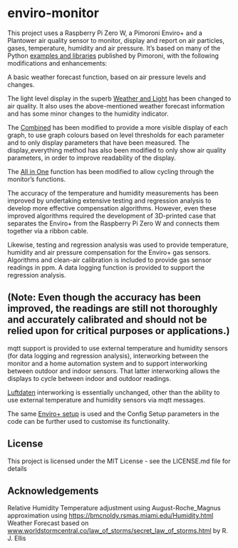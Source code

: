 # enviro-monitor
This project uses a Raspberry Pi Zero W, a Pimoroni Enviro+ and a Plantower air quality sensor to monitor, display and report on air particles, gases, temperature, humidity and air pressure. It’s based on many of the Python [examples and libraries]( https://github.com/pimoroni/enviroplus-python) published by Pimoroni, with the following modifications and enhancements:

A basic weather forecast function, based on air pressure levels and changes.

The light level display in the superb [Weather and Light](https://github.com/pimoroni/enviroplus-python/blob/master/examples/weather-and-light.py) has been changed to air quality. It also uses the above-mentioned weather forecast information and has some minor changes to the humidity indicator.

The [Combined]( https://github.com/pimoroni/enviroplus-python/blob/master/examples/combined.py) has been modified to provide a more visible display of each graph, to use graph colours based on level thresholds for each parameter and to only display parameters that have been measured. The display_everything method has also been modified to only show air quality parameters, in order to improve readability of the display.

The [All in One]( https://github.com/pimoroni/enviroplus-python/blob/master/examples/all-in-one.py) function has been modified to allow cycling through the monitor’s functions.

The accuracy of the temperature and humidity measurements has been improved by undertaking extensive testing and regression analysis to develop more effective compensation algorithms. However, even these improved algorithms required the development of  3D-printed case that separates the Enviro+ from the Raspberry Pi Zero W and connects them together via a ribbon cable. 

Likewise, testing and regression analysis was used to provide temperature, humidity and air pressure compensation for the Enviro+ gas sensors. Algorithms and clean-air calibration is included to provide gas sensor readings in ppm. A data logging function is provided to support the regression analysis.

## (Note: Even though the accuracy has been improved, the readings are still not thoroughly and accurately calibrated and should not be relied upon for critical purposes or applications.)

mqtt support is provided to use external temperature and humidity sensors (for data logging and regression analysis), interworking between the monitor and a home automation system and to support interworking between outdoor and indoor sensors. That latter interworking allows the displays to cycle between indoor and outdoor readings.

[Luftdaten]( https://github.com/pimoroni/enviroplus-python/blob/master/examples/luftdaten.py)  interworking is essentially unchanged, other than the ability to use external temperature and humidity sensors via mqtt messages. 

The same [Enviro+ setup]( https://github.com/pimoroni/enviroplus-python/blob/master/README.md) is used and the Config Setup parameters in the code can be further used to customise its functionality.

## License
This project is licensed under the MIT License - see the LICENSE.md file for details

## Acknowledgements
Relative Humidity Temperature adjustment using August-Roche_Magnus approximation using https://bmcnoldy.rsmas.miami.edu/Humidity.html
Weather Forecast based on www.worldstormcentral.co/law_of_storms/secret_law_of_storms.html by R. J. Ellis
